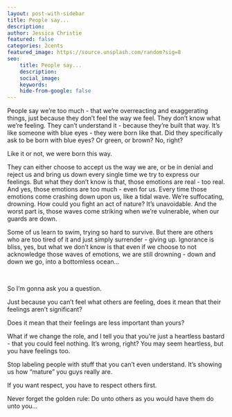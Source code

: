```yaml
---
layout: post-with-sidebar
title: People say...
description:
author: Jessica Christie
featured: false
categories: 2cents
featured_image: https://source.unsplash.com/random?sig=8
seo:
    title: People say...
    description:
    social_image:
    keywords:
    hide-from-google: false
---
```

People say we’re too much - that we’re overreacting and exaggerating things, just because they don’t feel the way we feel. They don’t know what we’re feeling. They can’t understand it - because they’re built that way. It’s like someone with blue eyes - they were born like that. Did they specifically ask to be born with blue eyes? Or green, or brown? No, right?

Like it or not, we were born this way.

They can either choose to accept us the way we are, or be in denial and reject us and bring us down every single time we try to express our feelings. But what they don’t know is that, those emotions are real - too real. And yes, those emotions are too much - even for us. Every time those emotions come crashing down upon us, like a tidal wave. We’re suffocating, drowning. How could you fight an act of nature? It’s unavoidable. And the worst part is, those waves come striking when we’re vulnerable, when our guards are down.

Some of us learn to swim, trying so hard to survive. But there are others who are too tired of it and just simply surrender - giving up. Ignorance is bliss, yes, but what we don’t know is that even if we choose to not acknowledge those waves of emotions, we are still drowning - down and down we go, into a bottomless ocean…

&nbsp;

So I’m gonna ask you a question.

Just because you can’t feel what others are feeling, does it mean that their feelings aren’t significant?

Does it mean that their feelings are less important than yours?

What if we change the role, and I tell you that you’re just a heartless bastard - that you could feel nothing. It’s wrong, right? You may seem heartless, but you have feelings too.

Stop labeling people with stuff that you can’t even understand. It’s showing us how “mature” you guys really are.

If you want respect, you have to respect others first.

Never forget the golden rule: Do unto others as you would have them do unto you…
